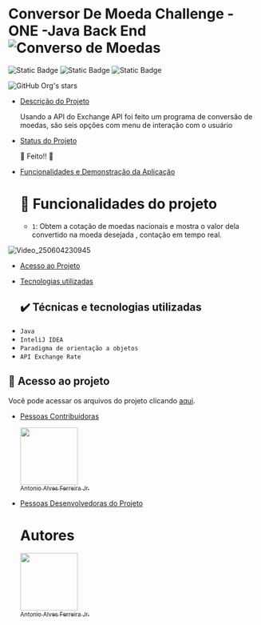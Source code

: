 # Conversor De Moeda Challenge - ONE -Java Back End![Converso de Moedas](https://github.com/user-attachments/assets/cd572c5c-81c1-4714-a864-18b9542cb368)
![Static Badge](https://img.shields.io/badge/Status-Desenvolvido-blue)
![Static Badge](https://img.shields.io/badge/API_Usada-Exchange_API-green)
![Static Badge](https://img.shields.io/badge/Challenge_ONE-Java_Back_End_Alura-00FF00)


![GitHub Org's stars](https://img.shields.io/github/stars/Antonioafj?style=social)

* [Descrição do Projeto](#descrição-do-projeto)
 
   Usando a API do Exchange API foi feito um programa de conversão de moedas, são seis opções com menu de interação com o usuário

  
* [Status do Projeto](#status-do-Projeto)
  
  :clap: Feito!! :muscle:

* [Funcionalidades e Demonstração da Aplicação](#funcionalidades-e-demonstração-da-aplicação)

  # :hammer: Funcionalidades do projeto
  
  - `1`: Obtem a cotação de moedas nacionais e mostra o valor dela convertido na moeda desejada , contação em tempo real.

 ![Video_250604230945](https://github.com/user-attachments/assets/cd2e79de-0b87-4bed-9d8d-4d646f855e83)
 

* [Acesso ao Projeto](#acesso-ao-projeto)

  
* [Tecnologias utilizadas](#tecnologias-utilizadas)
  ## ✔️ Técnicas e tecnologias utilizadas

- ``Java``
- ``InteliJ IDEA``
- ``Paradigma de orientação a objetos``
- `` API Exchange Rate ``



## 📁 Acesso ao projeto
Você pode acessar os arquivos do projeto clicando [aqui](https://github.com/Antonioafj/Conversor_de_Moeda_-Challenge_-ONE_-Java_Back_end/tree/main).
  
* [Pessoas Contribuidoras](#pessoas-contribuidoras)
  
   [<img loading="lazy" src="https://avatars.githubusercontent.com/u/167789057?s=400&u=21052b749353169db846fbab43111257cd8342eb&v=4" width=115><br><sub>Antonio Alves Ferreira Jr.</sub>](https://github.com/Antonioafj)


 
* [Pessoas Desenvolvedoras do Projeto](#pessoas-desenvolvedoras)
  
  # Autores
 
   [<img loading="lazy" src="https://avatars.githubusercontent.com/u/167789057?s=400&u=21052b749353169db846fbab43111257cd8342eb&v=4" width=115><br><sub>Antonio Alves Ferreira Jr.</sub>](https://github.com/Antonioafj) 
  



